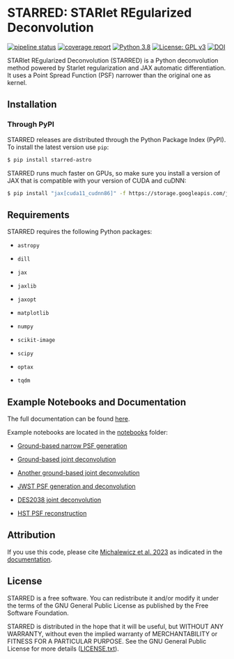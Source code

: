 # STARRED: STARlet REgularized Deconvolution 

[![pipeline status](https://gitlab.com/cosmograil/starred/badges/main/pipeline.svg)](https://gitlab.com/cosmograil/starred/commits/main)
[![coverage report](https://gitlab.com/cosmograil/starred/badges/main/coverage.svg)](https://cosmograil.gitlab.io/starred/coverage/)
[![Python 3.8](https://img.shields.io/badge/python-3.8-blue.svg)](https://www.python.org/downloads/release/python-380/)
[![License: GPL v3](https://img.shields.io/badge/License-GPLv3-blue.svg)](https://www.gnu.org/licenses/gpl-3.0)
[![DOI](https://joss.theoj.org/papers/10.21105/joss.05340/status.svg)](https://doi.org/10.21105/joss.05340)


STARlet REgularized Deconvolution (STARRED) is a Python deconvolution method powered by Starlet regularization and JAX automatic differentiation. It uses a Point Spread Function (PSF) narrower than the original one as kernel. 

## Installation 

### Through PyPI

STARRED releases are distributed through the Python Package Index (PyPI). To install the latest version use `pip`:

```bash
$ pip install starred-astro
```

STARRED runs much faster on GPUs, so make sure you install a version of JAX that is compatible 
with your version of CUDA and cuDNN: 
``` bash 
$ pip install "jax[cuda11_cudnn86]" -f https://storage.googleapis.com/jax-releases/jax_cuda_releases.html
```

## Requirements 

STARRED requires the following Python packages:

* `astropy`

* `dill`

* `jax`

* `jaxlib`

* `jaxopt`

* `matplotlib`

* `numpy`

* `scikit-image`

* `scipy`

* `optax`

* `tqdm`
    


## Example Notebooks and Documentation
The full documentation can be found [here](https://cosmograil.gitlab.io/starred/). 

Example notebooks are located in the [notebooks](https://gitlab.com/cosmograil/starred/-/tree/main/notebooks) folder: 

* [Ground-based narrow PSF generation](https://gitlab.com/cosmograil/starred/-/blob/main/notebooks/1_WFI%20narrow%20PSF%20generation.ipynb)

* [Ground-based joint deconvolution](https://gitlab.com/cosmograil/starred/-/blob/main/notebooks/2_DESJ0602-4335%20joint%20deconvolution.ipynb)

* [Another ground-based joint deconvolution](https://gitlab.com/cosmograil/starred/-/blob/main/notebooks/3_Another%20lensed%20quasar%20-%20joint%20deconvolution.ipynb)

* [JWST PSF generation and deconvolution](https://gitlab.com/cosmograil/starred/-/blob/main/notebooks/4_JWST%20deconvolution.ipynb)

* [DES2038 joint deconvolution](https://gitlab.com/cosmograil/starred/-/blob/main/notebooks/5_DES2038_from_WFI_joint_deconvolution.ipynb)

* [HST PSF reconstruction](https://gitlab.com/cosmograil/starred/-/blob/main/notebooks/6_HST-PSF%20reconstruction.ipynb)

## Attribution

If you use this code, please cite [Michalewicz et al. 2023](https://joss.theoj.org/papers/10.21105/joss.05340) as indicated in the [documentation](https://cosmograil.gitlab.io/starred/citing.html).

## License
STARRED is a free software. You can redistribute it and/or modify it under the terms of the 
GNU General Public License as published by the Free Software Foundation.

STARRED is distributed in the hope that it will be useful, but WITHOUT ANY WARRANTY, without 
even the implied warranty of MERCHANTABILITY or FITNESS FOR A PARTICULAR PURPOSE. See the GNU 
General Public License for more details ([LICENSE.txt](LICENSE)).
